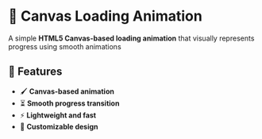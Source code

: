 # 🎨 Canvas Loading Animation

A simple **HTML5 Canvas-based loading animation** that visually represents progress using smooth animations


## 🚀 Features
- 🖌 **Canvas-based animation**
- ⏳ **Smooth progress transition**
- ⚡ **Lightweight and fast**
- 🎨 **Customizable design**

